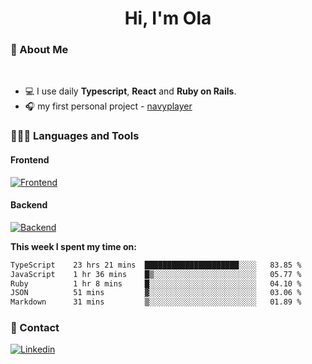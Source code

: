 <h1 align="center">Hi, I'm Ola</h1>

### 💅 About Me

<br/>

- 💻 I use daily **Typescript**, **React** and **Ruby on Rails**.
- 🎧 my first personal project - [navyplayer](https://navyplayer.netlify.app/)

### 👩🏻‍💻 Languages and Tools

#### Frontend

[![Frontend](https://skillicons.dev/icons?i=react,nextjs,ts,js,html,css,scss,tailwind)](https://skillicons.dev)

#### Backend
[![Backend](https://skillicons.dev/icons?i=nodejs,express,nestjs,rails,graphql)](https://skillicons.dev)

**This week I spent my time on:**

<!--START_SECTION:waka-->

```txt
TypeScript    23 hrs 21 mins  █████████████████████░░░░   83.85 %
JavaScript    1 hr 36 mins    █▒░░░░░░░░░░░░░░░░░░░░░░░   05.77 %
Ruby          1 hr 8 mins     █░░░░░░░░░░░░░░░░░░░░░░░░   04.10 %
JSON          51 mins         ▓░░░░░░░░░░░░░░░░░░░░░░░░   03.06 %
Markdown      31 mins         ▒░░░░░░░░░░░░░░░░░░░░░░░░   01.89 %
```

<!--END_SECTION:waka-->

### 📨 Contact
  
[![Linkedin](https://skillicons.dev/icons?i=linkedin)](https://linkedin.com/in/aleksandra-kamińska)

